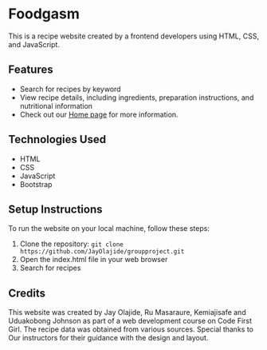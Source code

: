 # Foodgasm

This is a recipe website created by a frontend developers using HTML, CSS, and JavaScript.

## Features

- Search for recipes by keyword
- View recipe details, including ingredients, preparation instructions, and nutritional information
- Check out our [Home page](Homepage.html) for more information.

## Technologies Used

- HTML
- CSS
- JavaScript
- Bootstrap

## Setup Instructions

To run the website on your local machine, follow these steps:

1. Clone the repository: `git clone https://github.com/JayOlajide/groupproject.git`
2. Open the index.html file in your web browser
3. Search for recipes


## Credits

This website was created by Jay Olajide, Ru Masaraure, Kemiajisafe and Uduakobong Johnson as part of a web development course on Code First Girl. The recipe data was obtained from various sources. Special thanks to Our instructors for their guidance with the design and layout.

